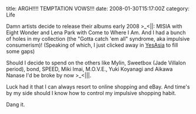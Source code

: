 title: ARGH!!!! TEMPTATION VOWS!!!
date: 2008-01-30T15:17:00Z
category: Life

Damn artists decide to release their albums early 2008 >\_<||: MISIA with Eight Wonder and Lena Park with Come to Where I Am. And I had a bunch of holes in my collection (the "Gotta catch 'em all" syndrome, aka impulsive consumerism)! (Speaking of which, I just clicked away in [YesAsia](http://www.yesasia.com/) to fill some gaps)

Should I decide to spend on the others like Mylin, Sweetbox (Jade Villalon period), bond, SPEED, Miki Imai, M.O.V.E., Yuki Koyanagi and Aikawa Nanase I'd be broke by now >\_<|||.

Luck had it that I can always resort to online shopping and eBay. And time's by my side should I know how to control my impulsive shopping habit.

Dang it.
